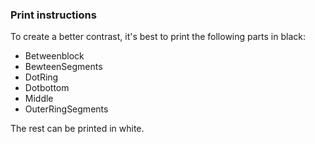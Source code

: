 ### Print instructions

To create a better contrast, it's best to print the following parts in black:

* Betweenblock
* BewteenSegments
* DotRing
* Dotbottom
* Middle
* OuterRingSegments

The rest can be printed in white.
